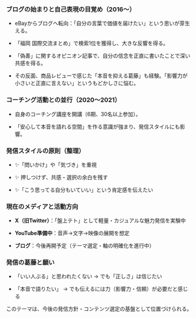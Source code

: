 
### ブログの始まりと自己表現の目覚め（2016〜）

- eBayからブログへ転向：「自分の言葉で価値を届けたい」という思いが芽生える。
    
- 「福岡 国際交流まとめ」で検索1位を獲得し、大きな反響を得る。
    
- 「偽善」に関するオピニオン記事で、自分の信念を正直に書いたことで深い共感を得る。
    
- その反面、商品レビューで感じた「本音を抑える葛藤」も経験。「影響力が小さいと正直に言えない」というもどかしさに悩む。
    

### コーチング活動との並行（2020〜2021）

- 自身のコーチング講座を開講（6期、30名以上参加）。
    
- 「安心して本音を語れる空間」を作る意識が強まり、発信スタイルにも影響。
    

### 発信スタイルの原則（整理）

- ✨「問いかけ」や「気づき」を重視
    
- ✨ 押しつけず、共感・選択の余白を残す
    
- ✨「こう思ってる自分もいていい」という肯定感を伝えたい
    

### 現在のメディアと活動方向

- **X（旧Twitter）**：「盤上テト」として軽量・カジュアルな魅力発信を実験中
    
- **YouTube準備中**：音声→文字→映像の展開を想定
    
- **ブログ**：今後再開予定（テーマ選定・軸の明確化を進行中）
    

### 発信の葛藤と願い

- 「いい人ぶる」と思われたくない → でも「正しさ」は信じたい
    
- 「本音で語りたい」 → でも伝えるには力（影響力・信頼）が必要だと感じる
    

このテーマは、今後の発信方針・コンテンツ選定の基盤として位置づけられる。